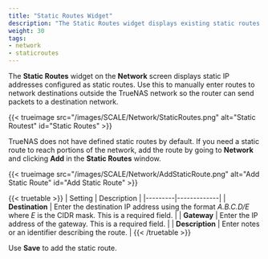 ```yaml
---
title: "Static Routes Widget"
description: "The Static Routes widget displays existing static routes or sets up new ones."
weight: 30
tags:
- network
- staticroutes
---
```


The **Static Routes** widget on the **Network** screen displays static IP addresses configured as static routes. Use this to manually enter routes to network destinations outside the TrueNAS network so the router can send packets to a destination network.

{{< trueimage src="/images/SCALE/Network/StaticRoutes.png" alt="Static Routest" id="Static Routes" >}}

TrueNAS does not have defined static routes by default.
If you need a static route to reach portions of the network, add the route by going to **Network** and clicking **Add** in the **Static Routes** window.

{{< trueimage src="/images/SCALE/Network/AddStaticRoute.png" alt="Add Static Route" id="Add Static Route" >}}

{{< truetable >}}
| Setting | Description |
|---------|-------------|
| **Destination** | Enter the destination IP address using the format *A.B.C.D/E* where *E* is the CIDR mask. This is a required field. |
| **Gateway** | Enter the IP address of the gateway. This is a required field. |
| **Description** | Enter notes or an identifier describing the route. |
{{< /truetable >}}

Use **Save** to add the static route.